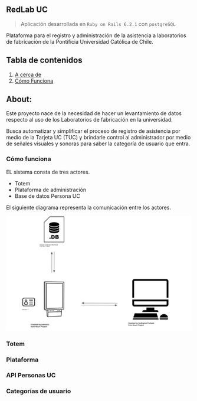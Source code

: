 ## RedLab UC

>Aplicación desarrollada en `Ruby on Rails 6.2.1` con `postgreSQL`

Plataforma para el registro y administración de la asistencia a laboratorios de fabricación de la Pontificia Universidad Católica de Chile. 



## Tabla de contenidos
1. [A cerca de](#about)
2. [Cómo Funciona](#Cómofunciona)





## About:

Este proyecto nace de la necesidad de hacer un levantamiento de datos respecto al uso de los Laboratorios de fabricación en la universidad.

Busca automatizar y simplificar el proceso de registro de asistencia por medio de la Tarjeta UC (TUC) y brindarle control al administrador por medio de señales visuales y sonoras para saber la categoría de usuario que entra.


### Cómo funciona
EL sistema consta de tres actores.
* Totem
* Plataforma de administración
* Base de datos Persona UC

El siguiente diagrama representa la comunicación entre los actores.

![](public/diagram.png?raw=true)

### Totem
### Plataforma
### API Personas UC
### Categorías de usuario
